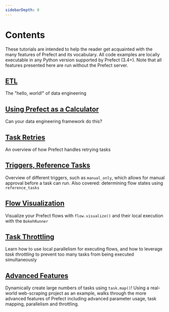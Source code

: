 ```yaml
---
sidebarDepth: 0
---
```


# Contents

These tutorials are intended to help the reader get acquainted with the many features of Prefect and its vocabulary.  All code examples
are locally executable in any Python version supported by Prefect (3.4+).  Note that all features presented here are run without
the Prefect server.

## [ETL](etl.md)
The "hello, world!" of data engineering

## [Using Prefect as a Calculator](calculator.md)
Can your data engineering framework do this?

## [Task Retries](task-retries.md)
An overview of how Prefect handles retrying tasks

## [Triggers, Reference Tasks](triggers-and-references.md)
Overview of different triggers, such as `manual_only`, which allows for manual approval before a task can run.  Also covered: determining flow states using `reference_tasks`

## [Flow Visualization](visualization.md)
Visualize your Prefect flows with `flow.visualize()` and their local execution with the `BokehRunner`

## [Task Throttling](throttling.md)<Badge text="advanced" type="warn"/><Badge text="0.3.2+"/>
Learn how to use local parallelism for executing flows, and how to leverage _task throttling_ to prevent too many tasks from being executed simultaneously

## [Advanced Features](advanced-mapping.md)<Badge text="advanced" type="warn"/><Badge text="0.3.2+"/>
Dynamically create large numbers of tasks using `task.map()`! Using a real-world web-scraping project as an example, walks through the more advanced features of Prefect including advanced parameter usage, task mapping, parallelism and throttling. 
